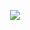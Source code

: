 <p align="center">
  <img src="https://capsule-render.vercel.app/api?text=Hey Everyone!🕹️my name is Rom&animation=fadeIn&type=waving&color=gradient&height=100"/>
</p>

<!--
**DarthRomolus/DarthRomolus** is a ✨ _special_ ✨ repository because its `README.md` (this file) appears on your GitHub profile.

Here are some ideas to get you started:

- 🔭 I’m currently working on ...
- 🌱 I’m currently learning ...
- 👯 I’m looking to collaborate on ...
- 🤔 I’m looking for help with ...
- 💬 Ask me about ...
- 📫 How to reach me: ...
- 😄 Pronouns: ...
- ⚡ Fun fact: ...
-->
